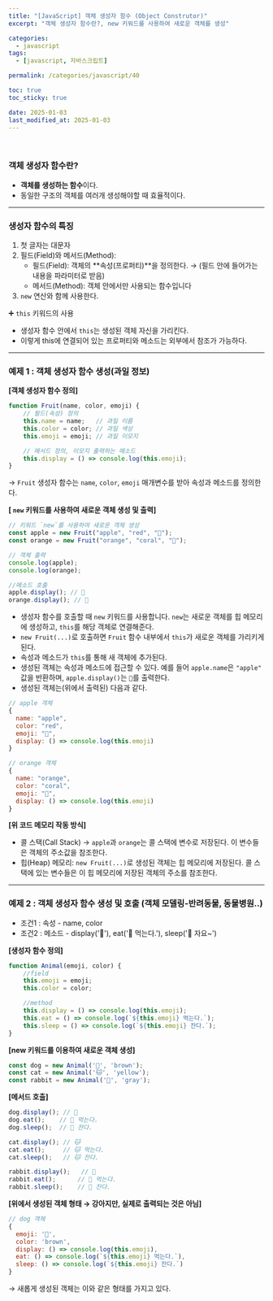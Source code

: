 ```yaml
---
title: "[JavaScript] 객체 생성자 함수 (Object Construtor)"
excerpt: "객체 생성자 함수란?, new 키워드를 사용하여 새로운 객체를 생성"

categories:
  - javascript
tags:
  - [javascript, 자바스크립트]

permalink: /categories/javascript/40

toc: true
toc_sticky: true

date: 2025-01-03
last_modified_at: 2025-01-03
---
```


<br>


### 객체 생성자 함수란?

- **객체를 생성하는 함수**이다.
- 동일한 구조의 객체를 여러개 생성해야할 때 효율적이다.

---

### 생성자 함수의 특징

1. 첫 글자는 대문자
2. 필드(Field)와 메서드(Method):
    - 필드(Field): 객체의 **속성(프로퍼티)**을 정의한다. 
    → (필드 안에 들어가는 내용을 파라미터로 받음)
    - 메서드(Method): 객체 안에서만 사용되는 함수입니다
3. `new` 연산와 함께 사용한다.

 ➕ `this` 키워드의 사용

- 생성자 함수 안에서 `this`는 생성된 객체 자신을 가리킨다.
- 이렇게 this에 연결되어 있는 프로퍼티와 메소드는 외부에서 참조가 가능하다.

---

### 예제 1  : 객체 생성자 함수 생성(과일 정보)

**[객체 생성자 함수 정의]**

```jsx
function Fruit(name, color, emoji) {
    // 필드(속성) 정의
    this.name = name;   // 과일 이름
    this.color = color; // 과일 색상
    this.emoji = emoji; // 과일 이모지

    // 메서드 정의, 이모지 출력하는 메소드
    this.display = () => console.log(this.emoji); 
}
```

→ `Fruit` 생성자 함수는 `name`, `color`, `emoji` 매개변수를 받아 속성과 메소드를 정의한다.

**[ `new` 키워드를 사용하여 새로운 객체 생성 및 출력]** 

```jsx
// 키워드 `new`를 사용하여 새로운 객체 생성
const apple = new Fruit("apple", "red", "🍎");
const orange = new Fruit("orange", "coral", "🍊");

// 객체 출력
console.log(apple);
console.log(orange);

//메소드 호출
apple.display(); // 🍎
orange.display(); // 🍊
```

- 생성자 함수를 호출할 때 `new` 키워드를 사용합니다. `new`는 새로운 객체를 힙 메모리에 생성하고, `this`를 해당 객체로 연결해준다.
- `new Fruit(...)`로 호출하면 `Fruit` 함수 내부에서 `this`가 새로운 객체를 가리키게 된다.
- 속성과 메소드가 `this`를 통해 새 객체에 추가된다.
- 생성된 객체는 속성과 메소드에 접근할 수 있다. 예를 들어 `apple.name`은 `"apple"` 값을 반환하며, `apple.display()`는 `🍎`를 출력한다.
- 생성된 객체는(위에서 출력된) 다음과 같다.

```jsx
// apple 객체
{
  name: "apple",
  color: "red",
  emoji: "🍎",
  display: () => console.log(this.emoji)
}

// orange 객체
{
  name: "orange",
  color: "coral",
  emoji: "🍊",
  display: () => console.log(this.emoji)
}
```

**[위 코드 메모리 작동 방식]**

- 콜 스택(Call Stack) → `apple`과 `orange`는 콜 스택에 변수로 저장된다. 이 변수들은 객체의 주소값을 참조한다.
- 힙(Heap) 메모리: `new Fruit(...)`로 생성된 객체는 힙 메모리에 저장된다. 콜 스택에 있는 변수들은 이 힙 메모리에 저장된 객체의 주소를 참조한다.

---

### 예제 2  : 객체 생성자 함수 생성 및 호출 (객체 모델링-반려동물, 동물병원..)

- 조건1 : 속성 - name, color
- 조건2 : 메소드 - display('🐶'), eat('🐶 먹는다.'), sleep('🐶 자요~')

**[생성자 함수 정의]**

```jsx
function Animal(emoji, color) {
    //field
    this.emoji = emoji;
    this.color = color;

    //method
    this.display = () => console.log(this.emoji);
    this.eat = () => console.log(`${this.emoji} 먹는다.`);
    this.sleep = () => console.log(`${this.emoji} 잔다.`);
}
```

**[new 키워드를 이용하여 새로운 객체 생성]**

```jsx
const dog = new Animal('🐶', 'brown');
const cat = new Animal('🐱', 'yellow');
const rabbit = new Animal('🐰', 'gray');
```

**[메서드 호출]**

```jsx
dog.display(); // 🐶
dog.eat();    // 🐶 먹는다.
dog.sleep();  // 🐶 잔다.

cat.display(); // 🐱
cat.eat();     // 🐱 먹는다.
cat.sleep();   // 🐱 잔다.

rabbit.display();   // 🐰
rabbit.eat();      // 🐰 먹는다.
rabbit.sleep();    // 🐰 잔다.
```

**[위에서 생성된 객체 형태 → 강아지만, 실제로 출력되는 것은 아님]** 

```jsx
// dog 객체
{
  emoji: '🐶',
  color: 'brown',
  display: () => console.log(this.emoji),
  eat: () => console.log(`${this.emoji} 먹는다.`),
  sleep: () => console.log(`${this.emoji} 잔다.`)
}
```

→ 새롭게 생성된 객체는 이와 같은 형태를 가지고 있다.

<br>
<br>



